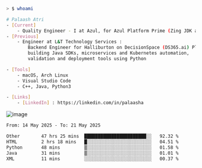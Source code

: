 ```sh
> $ whoami

# Palaash Atri
- [Current]
    - Quality Engineer - I at Azul, for Azul Platform Prime (Zing JDK and OptHub Cloud-Native Compiler)
- [Previous]
    - Engineer at L&T Technology Services :
        Backend Engineer for Halliburton on DecisionSpace (DS365.ai) Platform team,
        building Java SDKs, microservices and Kubernetes automation,
        validation and deployment tools using Python

- [Tools]
    - macOS, Arch Linux
    - Visual Studio Code
    - C++, Java, Python3

- [Links]
    - [LinkedIn] : https://linkedin.com/in/palaasha 

```
![image](https://github.com/user-attachments/assets/1434c7fb-c3c8-4600-866c-64430a5b1fb9)

<!--START_SECTION:waka-->

```txt
From: 14 May 2025 - To: 21 May 2025

Other        47 hrs 25 mins  ███████████████████████░░   92.32 %
HTML         2 hrs 18 mins   █░░░░░░░░░░░░░░░░░░░░░░░░   04.51 %
Python       48 mins         ▒░░░░░░░░░░░░░░░░░░░░░░░░   01.58 %
Java         31 mins         ▒░░░░░░░░░░░░░░░░░░░░░░░░   01.01 %
XML          11 mins         ░░░░░░░░░░░░░░░░░░░░░░░░░   00.37 %
```

<!--END_SECTION:waka-->
